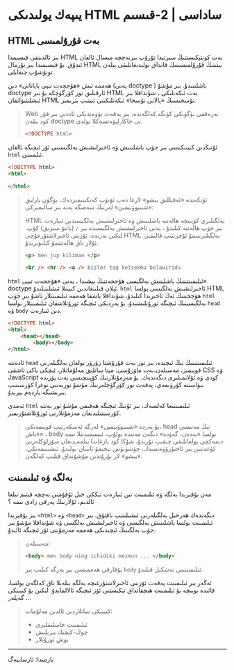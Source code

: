 # يىپەك يولىدىكى HTML ساداسى | 2-قىسىم

## HTML بەت قۇرۇلمىسى

بىز ئالدىنقى قىسىمدا HTML بەت كونتېكىستنىڭ سىرتىدا تۇرۇپ بىرنەچچە مىسال ئالغان ئىدۇق. بۇ قىسىمىدا بىز نۇرمال HTML بىتىنىڭ قۇرۇلمىسىنىڭ قانداق بولىدىغانلىقى بىلەن تونۇشۇپ چىقايلى.

ھەممە ئىش «ھۆججەت تىپى باياناتى» دىن (يەنى doctype ) باشلىنىدۇ. بىز مۇشۇ doctype ئارقىلىق تور كۆرگۈچكە بۇ بىر HTML بەت ئىكەنلىكى ،  شۇنداقلا بىز ئىشلىتىۋاتقان HTML نۇسخىسىڭ «پالانى نۇسخا» ئىكەنلىكىنى ئىيتىپ بىرىمىز. 

> Web تەرەققى بۈگۈنكى كۈنگە كەلگەندە، بىز پەقەت تۆۋەندىكى ئاددىي بىر قۇر كود بىلەن doctype نى جاكارلىۋەتسەكلا بولدى.
>
> ```html
> <!DOCTYPE html>
> ```



ئۇنىڭدىن كىيىنكىسى بىر جۈپ باشلىنىش ۋە ئاخىرلىشىش بەلگىسىنى ئۆز ئىچىگە ئالغان `html` ئىلمىنتى. 

```html
<!DOCTYPE html>
<html>

</html>
```

> ئۆتكەندە «ئەقىللىق يىشو» لارغا دەپ ئۆتۈپ كەتكىنىمىزدەك، بۈگۈن بارلىق «شىنيوۋىيمىن» لەرنىڭ سەمىگە يەنە بىر سالىمىزكى:
>
> HTML بەلگىلىرى كۆپىنچە ھالەتتە باشلىنىش ۋە ئاخىرلىشىش بەلگىسىدىن ئىبارەت بىر جۈپ ھالەتتە كىلىدۇ ، يەنى ئاخىرلىشىش بەلگىسىدە بىر `/`  (يانتۇ سىزىق) كۆپ. لىكىن بەزىدە، ئۆزىنى ئاخىرلاشتۇرغۇچى HTML بەلگىلىرىنىمۇ ئۇچرىتىپ قالىمىز، ئۇلار تاق ھالەتتىمۇ كىلىۋىرىدۇ.
>
> ```html
> <p> men jup kiliman </p>
> 
> <br /> <hr /> <a /> bizler taq kelsekmu bolawiridu
> ```
>
> 



`html`  ئىلىمىنتىنىڭ باشلىنىش بەلگىسى ھۆججەتنىڭ بېشىدا ، يەنى «ھۆججەت تىپى» doctype ئېلان قىلىنغاندىن كىيىنلا ئىشلىتىلىدۇ. `html` ئاخىرلىشىش بەلگىسى بولسا HTML ھۆججىتىڭ ئەڭ ئاخىرىدا كىلىدۇ، شۇنداقلا باشقا ھەممە ئىلىمىنتلار ئاشۇ بىر جۈپ `html` بەلگىسىنىڭ ئىچىگە ئورۇنلىشىدۇ، بۇ يەردىكى ئىچىگە ئورۇنلاشقان ئىلىمىنتلار بولسا  `head`  ۋە  `body`  دىن ئىبارەت.

```html
<!DOCTYPE html>
<html>
    <head></head>
		<body></body>
</html>
```

 ئادەتتە `head` ئىلىمىنتىنىڭ نىڭ ئىچىدە، بىز تور بەت قۇرۇشتا زۆرۈر بولغان بەلگىلەرنى قويىمىز، مەسىلەن،بەت ماۋزۇسى، مېتا سانلىق مەلۇماتلار، ئىچكى ياكى تاشقى CSS ۋە JavaScript كودى ۋە ئۇلانمىلىرى دىگەندەك. بۇ مەزمۇنلارنىڭ كۆپىنچىسى بەت يۈزىدە بىۋاسىتە كۆرۈنمەي، پەقەت تور كۆرگۈچلەرنىڭ مۇشۇ توربەتنى توغرا كۆرسىتىپ بىرىشىگە ياردەم بېرىدۇ. 

ئەمدى  `html` ئىلىمىنتىغا كەلسەك، بىز ئۇنىڭ ئىچىگە ھەقىقى مۇشۇ تور بەتتە كۆرسىتىلىدىغان مەزمۇنلارنى ئورۇنلاشتۇرىمىز.

> بۇ يەردە «شىنيوۋىيمىن» لەرگە ئەسكەرتىپ قويىمەنكى، head نىڭ مەنىسى «باش» ، body بولسا «بەدەن، گەۋدە» دىگەن مەنىدە بولۇپ، ئىسىمىدىنلا نىمە دىمەكچى بولغانلىقى چىقىپ تۇرىدۇ، شۇڭا كود يازغاندا بىلمەيدىغان سۆزلۈكلەرنى لۇغەتتىن بىر ئاختۇرۇۋەتسەك، چۈشۈنۈش تىخىمۇ ئاسان بولىدۇ. ئىشىنىمەنكى، «يىشو» لار بۇرۇندىن مۇشۇنداق قىلىپ كەلگەن.



## بەلگە ۋە ئىلىمىنت

مەن يۇقىرىدا بەلگە ۋە ئىلىمىنت تىن ئىبارەت ئىككى خىل ئۇقۇمنى نەچچە قىتىم تىلغا ئالدىم، ئۇلارنىڭ پەرقى زادى نىمە ؟

بىز يۇقىرىدا `<html>` ۋە  `<head>`  دىگەندەك ھەرخىل بەلگىلەرنى ئىشىلىتىپ باقتۇق. بىر ئىلىمىنت بولسا باشلىنىش بەلگىسى ۋە ئاخىرلىشىش بەلگسى ۋە شۇنداقلا مۇشۇ بىر جۈپ بەلگىنىڭ ئىچىدىكى ھەممە مەزمۇننى ئۆز ئىچىگە ئالىدۇ. 

> مەسىلەن:  
>
> ```html
> <body> men body ning ichidiki mezmun ... </body>
> ```
>
> يۇقارقى ھەممىسى بىر يەرگە كىلىپ بىر `body` ئىلىمىنتىنى تەشكىل قىلىدۇ.



ئەگەر بىر ئىلىمىنت پەقەت ئۆزىنى ئاخىرلاشتۇرغىچە بەلگە بىلەنلا تاق كەلگەن بولسا، قائىدە بويىچە بۇ ئىلىمىنت ھىچقانداق تىكىستنى ئۆز ئىچىگە ئالالمايدۇ. لىكىن بۇ كىيىنكى گەپلەر ...



> كىيىنكى سانلاردىن ئالدىن مەلۇمات:
>
> * ئىلىمىنت خاسلىقلىرى
> * چوڭ-كىچىك يىزىلىش
> * بوش ئورۇنلار

---

يازمىدا: ئارسايبەگ

